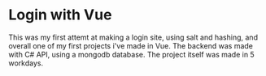 # Login with Vue

This was my first attemt at making a login site, using salt and hashing, and overall one of my first projects i've made in Vue.
The backend was made with C# API, using a mongodb database.
The project itself was made in 5 workdays.
